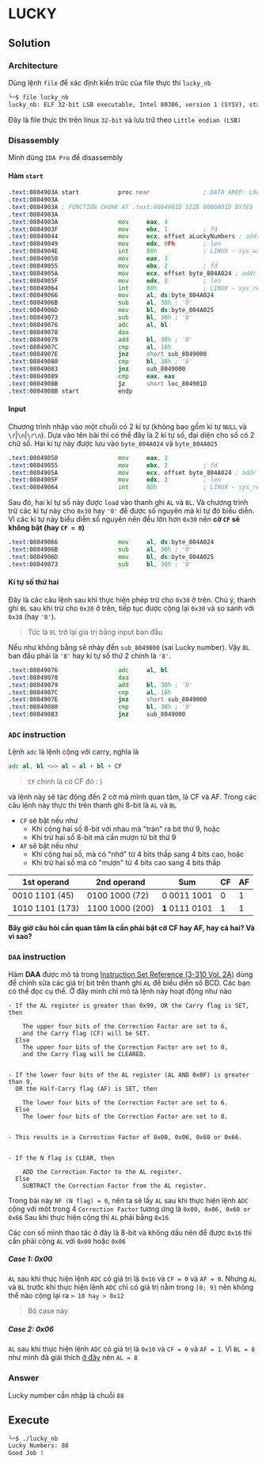 
# LUCKY
## Solution
### Architecture
Dùng lệnh `file` để xác định kiến trúc của file thực thi `lucky_nb`
```sh
└─$ file lucky_nb           
lucky_nb: ELF 32-bit LSB executable, Intel 80386, version 1 (SYSV), statically linked, stripped
```
Đây là file thực thi trên linux `32-bit` và lưu trữ theo `Little endian (LSB)`
### Disassembly
Mình dùng `IDA Pro` để disassembly
#### Hàm `start`
```asm
.text:0804903A start           proc near               ; DATA XREF: LOAD:08048018↑o
.text:0804903A
.text:0804903A ; FUNCTION CHUNK AT .text:0804901D SIZE 0000001D BYTES
.text:0804903A
.text:0804903A                 mov     eax, 4
.text:0804903F                 mov     ebx, 1          ; fd
.text:08049044                 mov     ecx, offset aLuckyNumbers ; addr
.text:08049049                 mov     edx, 0Fh        ; len
.text:0804904E                 int     80h             ; LINUX - sys_write
.text:08049050                 mov     eax, 3
.text:08049055                 mov     ebx, 2          ; fd
.text:0804905A                 mov     ecx, offset byte_804A024 ; addr
.text:0804905F                 mov     edx, 2          ; len
.text:08049064                 int     80h             ; LINUX - sys_read
.text:08049066                 mov     al, ds:byte_804A024
.text:0804906B                 sub     al, 30h ; '0'
.text:0804906D                 mov     bl, ds:byte_804A025
.text:08049073                 sub     bl, 30h ; '0'
.text:08049076                 adc     al, bl
.text:08049078                 daa
.text:08049079                 add     bl, 30h ; '0'
.text:0804907C                 cmp     al, 16h
.text:0804907E                 jnz     short sub_8049000
.text:08049080                 cmp     bl, 38h ; '8'
.text:08049083                 jnz     sub_8049000
.text:08049089                 cmp     eax, eax
.text:0804908B                 jz      short loc_804901D
.text:0804908B start           endp
```
#### Input
Chương trình nhập vào một chuỗi có 2 kí tự (không bao gồm kí tự `NULL` và `\r`|`\n`|`\r\n`). Dựa vào tên bài thì có thể đây là 2 kí tự số, đại diện cho số có 2 chữ số. Hai kí tự này được lưu vào `byte_804A024` và `byte_804A025`
```asm
.text:08049050                 mov     eax, 3
.text:08049055                 mov     ebx, 2          ; fd
.text:0804905A                 mov     ecx, offset byte_804A024 ; addr
.text:0804905F                 mov     edx, 2          ; len
.text:08049064                 int     80h             ; LINUX - sys_read
```
Sau đó, hai kí tự số này được `load` vào thanh ghi `AL` và `BL`. Và chương trình trừ các kí tự này cho `0x30` hay `'0'` để được số nguyên mà kí tự đó biểu diễn. Vì các kí tự này biểu diễn số nguyên nên đều lớn hơn `0x30` nên **cờ `CF` sẽ không bật (hay `CF = 0`)**
```asm
.text:08049066                 mov     al, ds:byte_804A024
.text:0804906B                 sub     al, 30h ; '0'
.text:0804906D                 mov     bl, ds:byte_804A025
.text:08049073                 sub     bl, 30h ; '0'
```
#### Kí tự số thứ hai
Đây là các câu lệnh sau khi thực hiện phép trừ cho `0x30` ở trên. Chú ý, thanh ghi `BL` sau khi trừ cho `0x30` ở trên, tiếp tục được cộng lại `0x30` và so sánh với `0x38` (hay `'8'`).
> Tức là `BL` trở lại giá trị bằng input ban đầu

Nếu như không bằng sẽ nhảy đến `sub_8049000` (sai Lucky number). Vậy `BL` ban đầu phải là `'8'` hay kí tự số thứ 2 chính là `'8'`.
```asm
.text:08049076                 adc     al, bl
.text:08049078                 daa
.text:08049079                 add     bl, 30h ; '0'
.text:0804907C                 cmp     al, 16h
.text:0804907E                 jnz     short sub_8049000
.text:08049080                 cmp     bl, 38h ; '8'
.text:08049083                 jnz     sub_8049000
```
### `ADC` instruction
Lệnh `adc` là lệnh cộng với carry, nghĩa là 
```asm
adc al, bl <=> al = al + bl + CF
```
>`CF` chính là cờ CF đó : )

và lệnh này sẽ tác động đến 2 cờ mà mình quan tâm, là CF và AF.
Trong các câu lệnh này thực thi trên thanh ghi 8-bit là `AL` và `BL`
* `CF` sẽ bật nếu như 
	* Khi cộng hai số 8-bit với nhau mà "tràn" ra bit thứ 9, hoặc
	* Khi trừ hai số 8-bit mà cần mượn từ bit thứ 9
* `AF` sẽ bật nếu như
	* Khi cộng hai số, mà có "nhớ" từ 4 bits thấp sang 4 bits cao, hoặc
	* Khi trừ hai số mà có "mượn" từ 4 bits cao sang 4 bits thấp

|   1st operand   |    2nd operand   |      Sum     |  CF |  AF |
|-----------------|------------------|--------------|-----|-----|
| 0010 1101 (45)  |  0100 1000 (72)  |  0 0011 1001 |   0 |   1 |
| 1010 1101 (173) |  1100 1000 (200) |  **1** 0111 0101 |   1 |   1 |

**Bây giờ câu hỏi cần quan tâm là cần phải bật cờ CF hay AF, hay cả hai? Và vì sao?**
### `DAA` instruction
Hàm **DAA** được mô tả trong [Instruction Set Reference (3-310 Vol. 2A)](https://github.com/neji-uit/NT209-RE-Challenge/blob/main/Intel%C2%AE%2064%20and%20IA-32%20Architectures%20Software%20Developer%E2%80%99s%20Manual%20Combined%20Volumes%201,%202A,%202B,%202C,%202D,%203A,%203B,%203C,%203D,%20and%204.pdf)
dùng để chỉnh sửa các giá trị bit trên thanh ghi `AL` để biểu diễn số BCD. Các bạn có thể đọc cụ thể. Ở đây mình chỉ mô tả lệnh này hoạt động như nào
```
- If the AL register is greater than 0x99, OR the Carry flag is SET, then

    The upper four bits of the Correction Factor are set to 6,
    and the Carry flag (CF) will be SET.
  Else
    The upper four bits of the Correction Factor are set to 0,
    and the Carry flag will be CLEARED.


- If the lower four bits of the AL register (AL AND 0x0F) is greater than 9,
  OR the Half-Carry flag (AF) is SET, then

    The lower four bits of the Correction Factor are set to 6.
  Else
    The lower four bits of the Correction Factor are set to 0.


- This results in a Correction Factor of 0x00, 0x06, 0x60 or 0x66.


- If the N flag is CLEAR, then

    ADD the Correction Factor to the AL register.
  Else
    SUBTRACT the Correction Factor from the AL register.
```
Trong bài này `NF (N flag) = 0`,
nên ta sẽ lấy `AL` sau khi thực hiện lệnh `ADC` cộng với một trong 4 `Correction Factor` tương ứng là `0x00, 0x06, 0x60 or 0x66`
Sau khi thực hiện cộng thì `AL` phải bằng `0x16`

Các con số mình thao tác ở đây là 8-bit và không dấu nên để được `0x16` thì cần phải cộng `AL` với `0x00` hoặc `0x06`

##### **Case 1: 0x00**
`AL` sau khi thực hiện lệnh `ADC` có giá trị là `0x16` và `CF = 0` và `AF = 0`.
Nhưng `AL` và `BL` trước khi thực hiện lệnh `ADC` chỉ có giá trị nằm trong `[0; 9]` nên không thể nào cộng lại ra `> 18 hay > 0x12`
> Bỏ case này

##### **Case 2: 0x06**
`AL` sau khi thực hiện lệnh `ADC` có giá trị là `0x10` và `CF = 0` và `AF = 1`.
Vì `BL = 8` như mình đã giải thích [ở đây](s) nên `AL = 8`
### Answer
Lucky number cần nhập là chuỗi `88`

## Execute
```zsh
└─$ ./lucky_nb        
Lucky Numbers: 88
Good Job !
```
